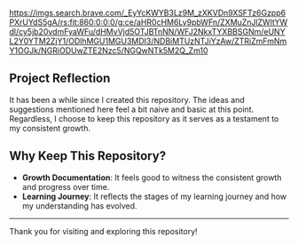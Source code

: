 https://imgs.search.brave.com/_EyYcKWYB3Lz9M_zXKVDn9XSFTz6Gzpp6PXrUYdS5gA/rs:fit:860:0:0:0/g:ce/aHR0cHM6Ly9pbWFn/ZXMuZnJlZWltYWdl/cy5jb20vdmFyaWFu/dHMvVjd5OTJBTnNN/WFJ2NkxTYXBBSGNm/eUNYL2Y0YTM2ZjY1/ODlhMGU1MGU3MDI3/NDBiMTUzNTJiYzAw/ZTRiZmFmNmY1OGJk/NGRiODUwZTE2Nzc5/NGQwNTk5M2Q_Zm10

## Project Reflection

It has been a while since I created this repository. The ideas and suggestions mentioned here feel a bit naive and basic at this point. Regardless, I choose to keep this repository as it serves as a testament to my consistent growth.

## Why Keep This Repository?

- **Growth Documentation**: It feels good to witness the consistent growth and progress over time.
- **Learning Journey**: It reflects the stages of my learning journey and how my understanding has evolved.

---

Thank you for visiting and exploring this repository!
